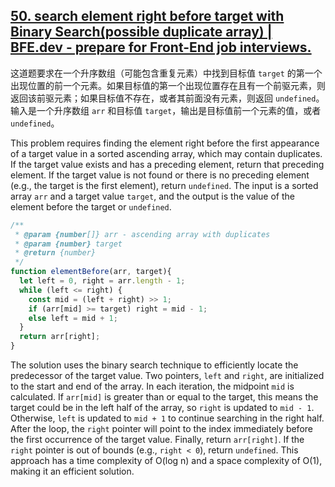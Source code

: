 ## [50. search element right before target with Binary Search(possible duplicate array) | BFE.dev - prepare for Front-End job interviews.](https://bigfrontend.dev/problem/search-element-right-before-target-with-Binary-Search-possible-duplicate-array)

这道题要求在一个升序数组（可能包含重复元素）中找到目标值 `target` 的第一个出现位置的前一个元素。如果目标值的第一个出现位置存在且有一个前驱元素，则返回该前驱元素；如果目标值不存在，或者其前面没有元素，则返回 `undefined`。输入是一个升序数组 `arr` 和目标值 `target`，输出是目标值前一个元素的值，或者 `undefined`。

<audio src="C:\Users\10691\Downloads\这道题要求在一个升序数组（可能.mp3"></audio>

This problem requires finding the element right before the first appearance of a target value in a sorted ascending array, which may contain duplicates. If the target value exists and has a preceding element, return that preceding element. If the target value is not found or there is no preceding element (e.g., the target is the first element), return `undefined`. The input is a sorted array `arr` and a target value `target`, and the output is the value of the element before the target or `undefined`.

<audio src="C:\Users\10691\Downloads\This problem re.mp3"></audio>

```js
/**
 * @param {number[]} arr - ascending array with duplicates
 * @param {number} target
 * @return {number}
 */
function elementBefore(arr, target){
  let left = 0, right = arr.length - 1;
  while (left <= right) {
    const mid = (left + right) >> 1;
    if (arr[mid] >= target) right = mid - 1;
    else left = mid + 1;
  }
  return arr[right];
}
```

<audio src="C:\Users\10691\Downloads\解题方案使用二分查找的思想来高.mp3"></audio>

The solution uses the binary search technique to efficiently locate the predecessor of the target value. Two pointers, `left` and `right`, are initialized to the start and end of the array. In each iteration, the midpoint `mid` is calculated. If `arr[mid]` is greater than or equal to the target, this means the target could be in the left half of the array, so `right` is updated to `mid - 1`. Otherwise, `left` is updated to `mid + 1` to continue searching in the right half. After the loop, the `right` pointer will point to the index immediately before the first occurrence of the target value. Finally, return `arr[right]`. If the `right` pointer is out of bounds (e.g., `right < 0`), return `undefined`. This approach has a time complexity of O(log n) and a space complexity of O(1), making it an efficient solution.